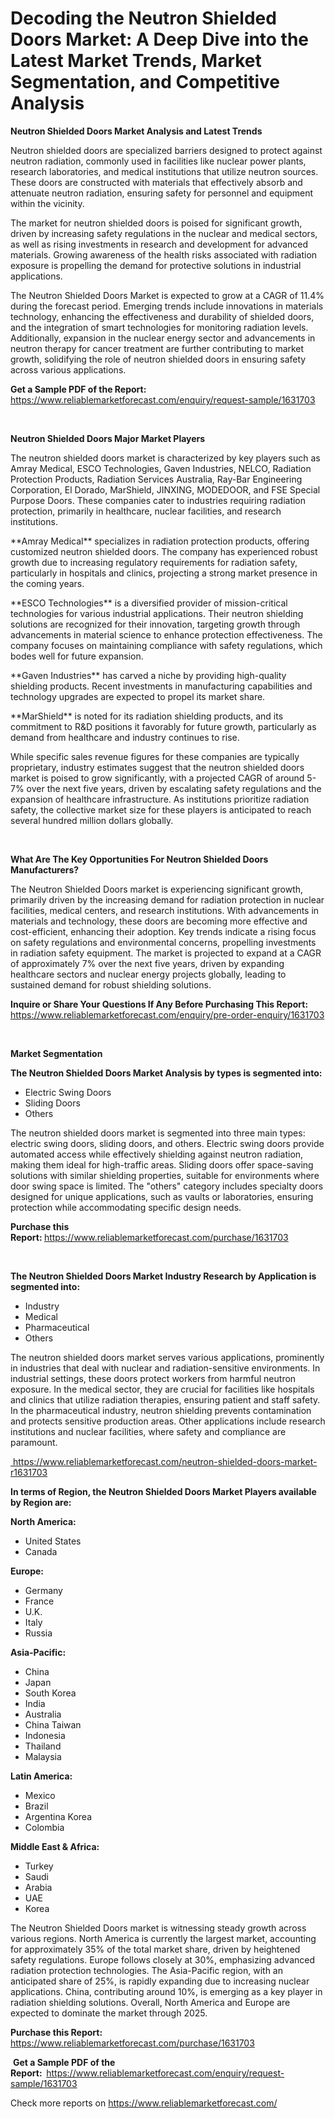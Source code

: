 <p><h1>Decoding the Neutron Shielded Doors Market: A Deep Dive into the Latest Market Trends, Market Segmentation, and Competitive Analysis</h1></p><p><strong>Neutron Shielded Doors Market Analysis and Latest Trends</strong></p>
<p><p>Neutron shielded doors are specialized barriers designed to protect against neutron radiation, commonly used in facilities like nuclear power plants, research laboratories, and medical institutions that utilize neutron sources. These doors are constructed with materials that effectively absorb and attenuate neutron radiation, ensuring safety for personnel and equipment within the vicinity.</p><p>The market for neutron shielded doors is poised for significant growth, driven by increasing safety regulations in the nuclear and medical sectors, as well as rising investments in research and development for advanced materials. Growing awareness of the health risks associated with radiation exposure is propelling the demand for protective solutions in industrial applications.</p><p>The Neutron Shielded Doors Market is expected to grow at a CAGR of 11.4% during the forecast period. Emerging trends include innovations in materials technology, enhancing the effectiveness and durability of shielded doors, and the integration of smart technologies for monitoring radiation levels. Additionally, expansion in the nuclear energy sector and advancements in neutron therapy for cancer treatment are further contributing to market growth, solidifying the role of neutron shielded doors in ensuring safety across various applications.</p></p>
<p><strong>Get a Sample PDF of the Report:&nbsp;</strong> <a href="https://www.reliablemarketforecast.com/enquiry/request-sample/1631703?utm_campaign=2753&utm_medium=2&utm_source=Github&utm_content=ia&utm_term=29032025&utm_id=neutron-shielded-doors">https://www.reliablemarketforecast.com/enquiry/request-sample/1631703</a></p>
<p>&nbsp;</p>
<p><strong>Neutron Shielded Doors Major Market Players</strong></p>
<p><p>The neutron shielded doors market is characterized by key players such as Amray Medical, ESCO Technologies, Gaven Industries, NELCO, Radiation Protection Products, Radiation Services Australia, Ray-Bar Engineering Corporation, El Dorado, MarShield, JINXING, MODEDOOR, and FSE Special Purpose Doors. These companies cater to industries requiring radiation protection, primarily in healthcare, nuclear facilities, and research institutions.</p><p>**Amray Medical** specializes in radiation protection products, offering customized neutron shielded doors. The company has experienced robust growth due to increasing regulatory requirements for radiation safety, particularly in hospitals and clinics, projecting a strong market presence in the coming years.</p><p>**ESCO Technologies** is a diversified provider of mission-critical technologies for various industrial applications. Their neutron shielding solutions are recognized for their innovation, targeting growth through advancements in material science to enhance protection effectiveness. The company focuses on maintaining compliance with safety regulations, which bodes well for future expansion.</p><p>**Gaven Industries** has carved a niche by providing high-quality shielding products. Recent investments in manufacturing capabilities and technology upgrades are expected to propel its market share. </p><p>**MarShield** is noted for its radiation shielding products, and its commitment to R&D positions it favorably for future growth, particularly as demand from healthcare and industry continues to rise.</p><p>While specific sales revenue figures for these companies are typically proprietary, industry estimates suggest that the neutron shielded doors market is poised to grow significantly, with a projected CAGR of around 5-7% over the next five years, driven by escalating safety regulations and the expansion of healthcare infrastructure. As institutions prioritize radiation safety, the collective market size for these players is anticipated to reach several hundred million dollars globally.</p></p>
<p>&nbsp;</p>
<p><strong>What Are The Key Opportunities For Neutron Shielded Doors Manufacturers?</strong></p>
<p><p>The Neutron Shielded Doors market is experiencing significant growth, primarily driven by the increasing demand for radiation protection in nuclear facilities, medical centers, and research institutions. With advancements in materials and technology, these doors are becoming more effective and cost-efficient, enhancing their adoption. Key trends indicate a rising focus on safety regulations and environmental concerns, propelling investments in radiation safety equipment. The market is projected to expand at a CAGR of approximately 7% over the next five years, driven by expanding healthcare sectors and nuclear energy projects globally, leading to sustained demand for robust shielding solutions.</p></p>
<p><strong>Inquire or Share Your Questions If Any Before Purchasing This Report:</strong> <a href="https://www.reliablemarketforecast.com/enquiry/pre-order-enquiry/1631703?utm_campaign=2753&utm_medium=2&utm_source=Github&utm_content=ia&utm_term=29032025&utm_id=neutron-shielded-doors">https://www.reliablemarketforecast.com/enquiry/pre-order-enquiry/1631703</a></p>
<p>&nbsp;</p>
<p><strong>Market Segmentation</strong></p>
<p><strong>The Neutron Shielded Doors Market Analysis by types is segmented into:</strong></p>
<p><ul><li>Electric Swing Doors</li><li>Sliding Doors</li><li>Others</li></ul></p>
<p><p>The neutron shielded doors market is segmented into three main types: electric swing doors, sliding doors, and others. Electric swing doors provide automated access while effectively shielding against neutron radiation, making them ideal for high-traffic areas. Sliding doors offer space-saving solutions with similar shielding properties, suitable for environments where door swing space is limited. The "others" category includes specialty doors designed for unique applications, such as vaults or laboratories, ensuring protection while accommodating specific design needs.</p></p>
<p><strong>Purchase this Report:&nbsp;</strong><a href="https://www.reliablemarketforecast.com/purchase/1631703?utm_campaign=2753&utm_medium=2&utm_source=Github&utm_content=ia&utm_term=29032025&utm_id=neutron-shielded-doors">https://www.reliablemarketforecast.com/purchase/1631703</a></p>
<p>&nbsp;</p>
<p><strong>The Neutron Shielded Doors Market Industry Research by Application is segmented into:</strong></p>
<p><ul><li>Industry</li><li>Medical</li><li>Pharmaceutical</li><li>Others</li></ul></p>
<p><p>The neutron shielded doors market serves various applications, prominently in industries that deal with nuclear and radiation-sensitive environments. In industrial settings, these doors protect workers from harmful neutron exposure. In the medical sector, they are crucial for facilities like hospitals and clinics that utilize radiation therapies, ensuring patient and staff safety. In the pharmaceutical industry, neutron shielding prevents contamination and protects sensitive production areas. Other applications include research institutions and nuclear facilities, where safety and compliance are paramount.</p></p>
<p><a href="https://www.reliablemarketforecast.com/neutron-shielded-doors-market-r1631703?utm_campaign=2753&utm_medium=2&utm_source=Github&utm_content=ia&utm_term=29032025&utm_id=neutron-shielded-doors">&nbsp;https://www.reliablemarketforecast.com/neutron-shielded-doors-market-r1631703</a></p>
<p><strong>In terms of Region, the Neutron Shielded Doors Market Players available by Region are:</strong></p>
<p>
    <p> <strong> North America: </strong>
        <ul>
            <li>United States</li>
            <li>Canada</li>
        </ul>
        </p> 
    <p> <strong> Europe: </strong>
        <ul>
            <li>Germany</li>
            <li>France</li>
            <li>U.K.</li>
            <li>Italy</li>
            <li>Russia</li>
        </ul>
        </p> 
    <p> <strong> Asia-Pacific: </strong>
        <ul>
            <li>China</li>
            <li>Japan</li>
            <li>South Korea</li>
            <li>India</li>
            <li>Australia</li>
            <li>China Taiwan</li>
            <li>Indonesia</li>
            <li>Thailand</li>
            <li>Malaysia</li>
        </ul>
        </p> 
    <p> <strong> Latin America: </strong>
        <ul>
            <li>Mexico</li>
            <li>Brazil</li>
            <li>Argentina Korea</li>
            <li>Colombia</li>
        </ul>
        </p> 
    <p> <strong> Middle East & Africa: </strong>
        <ul>
            <li>Turkey</li>
            <li>Saudi</li>
            <li>Arabia</li>
            <li>UAE</li>
            <li>Korea</li>
        </ul>
    </p>
    </p>
<p><p>The Neutron Shielded Doors market is witnessing steady growth across various regions. North America is currently the largest market, accounting for approximately 35% of the total market share, driven by heightened safety regulations. Europe follows closely at 30%, emphasizing advanced radiation protection technologies. The Asia-Pacific region, with an anticipated share of 25%, is rapidly expanding due to increasing nuclear applications. China, contributing around 10%, is emerging as a key player in radiation shielding solutions. Overall, North America and Europe are expected to dominate the market through 2025.</p></p>
<p><strong>Purchase this Report: </strong><a href="https://www.reliablemarketforecast.com/purchase/1631703?utm_campaign=2753&utm_medium=2&utm_source=Github&utm_content=ia&utm_term=29032025&utm_id=neutron-shielded-doors">https://www.reliablemarketforecast.com/purchase/1631703</a></p>
<p>&nbsp;<strong>Get a Sample PDF of the Report:&nbsp;&nbsp;</strong><a href="https://www.reliablemarketforecast.com/enquiry/request-sample/1631703?utm_campaign=2753&utm_medium=2&utm_source=Github&utm_content=ia&utm_term=29032025&utm_id=neutron-shielded-doors">https://www.reliablemarketforecast.com/enquiry/request-sample/1631703</a></p>
<p><strong></strong></p>
<p>Check more reports on <a href="https://www.reliablemarketforecast.com/?utm_campaign=2753&utm_medium=2&utm_source=Github&utm_content=ia&utm_term=29032025&utm_id=neutron-shielded-doors">https://www.reliablemarketforecast.com/</a></p>